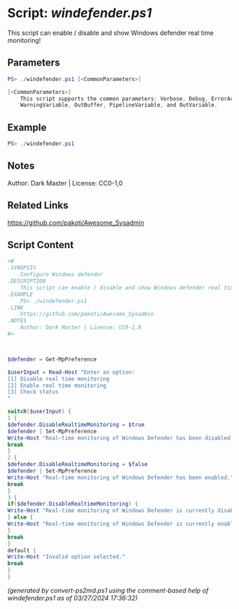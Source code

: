 Script: *windefender.ps1*
========================

This script can enable / disable and show Windows defender real time monitoring!

Parameters
----------
```powershell
PS> ./windefender.ps1 [<CommonParameters>]

[<CommonParameters>]
    This script supports the common parameters: Verbose, Debug, ErrorAction, ErrorVariable, WarningAction, 
    WarningVariable, OutBuffer, PipelineVariable, and OutVariable.
```

Example
-------
```powershell
PS> ./windefender.ps1

```

Notes
-----
Author: Dark Master | License: CC0-1,0

Related Links
-------------
https://github.com/pakoti/Awesome_Sysadmin

Script Content
--------------
```powershell
<#
.SYNOPSIS
	Configure Windows defender 
.DESCRIPTION
	This script can enable / disable and show Windows defender real time monitoring!
.EXAMPLE
	PS> ./windefender.ps1
.LINK
	https://github.com/pakoti/Awesome_Sysadmin
.NOTES
	Author: Dark Master | License: CC0-1,0
#>



$defender = Get-MpPreference

$userInput = Read-Host "Enter an option: 
[1] Disable real time monitoring 
[2] Enable real time monitoring 
[3] Check status
"

switch($userInput) {
1 {
$defender.DisableRealtimeMonitoring = $true
$defender | Set-MpPreference
Write-Host "Real-time monitoring of Windows Defender has been disabled."
break
}
2 {
$defender.DisableRealtimeMonitoring = $false
$defender | Set-MpPreference
Write-Host "Real-time monitoring of Windows Defender has been enabled."
break
}
3 {
if($defender.DisableRealtimeMonitoring) {
Write-Host "Real-time monitoring of Windows Defender is currently disabled."
} else {
Write-Host "Real-time monitoring of Windows Defender is currently enabled."
}
break
}
default {
Write-Host "Invalid option selected."
break
}
}
```

*(generated by convert-ps2md.ps1 using the comment-based help of windefender.ps1 as of 03/27/2024 17:36:32)*
